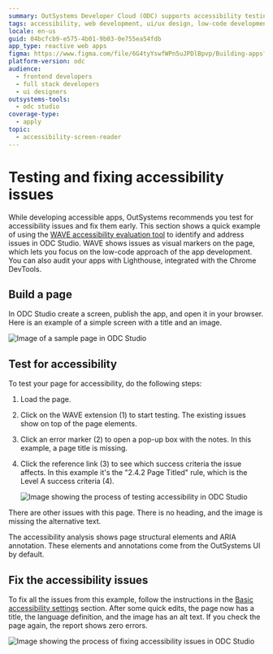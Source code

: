 ```yaml
---
summary: OutSystems Developer Cloud (ODC) supports accessibility testing and fixing through tools like WAVE and Lighthouse, as demonstrated in ODC Studio.
tags: accessibility, web development, ui/ux design, low-code development, performance auditing
locale: en-us
guid: 04bcfcb9-e575-4b01-9b03-0e755ea54fdb
app_type: reactive web apps
figma: https://www.figma.com/file/6G4tyYswfWPn5uJPDlBpvp/Building-apps?type=design&node-id=4574-177&mode=design&t=mgggrWLg7VuE5pai-0
platform-version: odc
audience:
  - frontend developers
  - full stack developers
  - ui designers
outsystems-tools:
  - odc studio
coverage-type:
  - apply
topic:
  - accessibility-screen-reader
---
```


# Testing and fixing accessibility issues

While developing accessible apps, OutSystems recommends you test for accessibility issues and fix them early. This section shows a quick example of using the [WAVE accessibility evaluation tool](https://wave.webaim.org/) to identify and address issues in ODC Studio. WAVE shows issues as visual markers on the page, which lets you focus on the low-code approach of the app development. You can also audit your apps with Lighthouse, integrated with the Chrome DevTools.

## Build a page

In ODC Studio create a screen, publish the app, and open it in your browser. Here is an example of a simple screen with a title and an image.

![Image of a sample page in ODC Studio](images/a-sample-page-odcs.png "A sample page")

## Test for accessibility

To test your page for accessibility, do the following steps:

1. Load the page.
1. Click on the WAVE extension (1) to start testing. The existing issues show on top of the page elements.
1. Click an error marker (2) to open a pop-up box with the notes. In this example, a page title is missing.
1. Click the reference link (3) to see which success criteria the issue affects. In this example it's the "2.4.2 Page Titled" rule, which is the Level A success criteria (4).

    ![Image showing the process of testing accessibility in ODC Studio](images/test-for-accessibility-odcs.png "Testing the accessibility")

There are other issues with this page. There is no heading, and the image is missing the alternative text.

<div class="info" markdown="1">

The accessibility analysis shows page structural elements and ARIA annotation. These elements and annotations come from the OutSystems UI by default.

</div>

## Fix the accessibility issues

To fix all the issues from this example, follow the instructions in the [Basic accessibility settings](https://success.outsystems.com/Documentation/11/Developing_an_Application/Design_UI/Accessibility#Basic_accessibility_settings) section. After some quick edits, the page now has a title, the language definition, and the image has an alt text. If you check the page again, the report shows zero errors.

![Image showing the process of fixing accessibility issues in ODC Studio](images/fixing-accessibility-issues-odcs.png "Fixing the accessibility issues")
